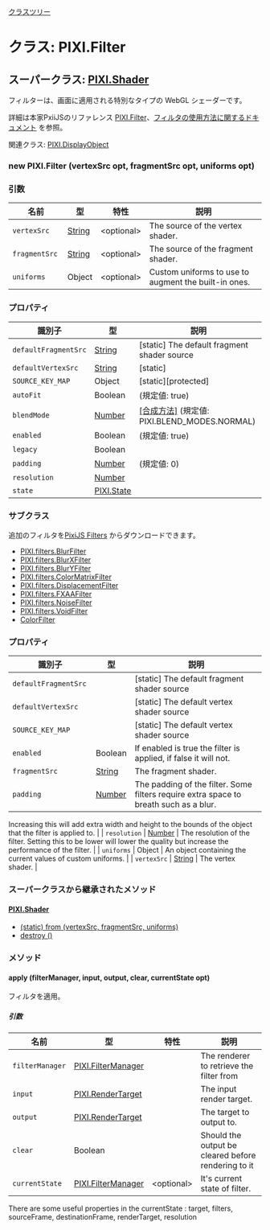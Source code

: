 [クラスツリー](index.md)

# クラス: PIXI.Filter

## スーパークラス: [PIXI.Shader](PIXI.Shader.md)

フィルターは、画面に適用される特別なタイプの WebGL シェーダーです。

詳細は本家PxiiJSのリファレンス [PIXI.Filter](http://pixijs.download/release/docs/PIXI.Filter.html)、[フィルタの使用方法に関するドキュメント](https://github.com/pixijs/pixi.js/wiki/v5-Creating-filters) を参照。

関連クラス: [PIXI.DisplayObject](PIXI.DisplayObject.md)

### new PIXI.Filter (vertexSrc opt, fragmentSrc opt, uniforms opt)

### 引数

| 名前 | 型 | 特性 | 説明 |
| --- | --- | --- | --- |
| `vertexSrc ` | [String](String.md) | &lt;optional&gt; | The source of the vertex shader. |
| `fragmentSrc ` | [String](String.md) | &lt;optional&gt; | The source of the fragment shader. |
| `uniforms` | Object | &lt;optional&gt; |  Custom uniforms to use to augment the built-in ones. |

### プロパティ

| 識別子 | 型 | 説明 |
| --- | --- | --- |
| `defaultFragmentSrc` | [String](String.md) | [static] The default fragment shader source |
| `defaultVertexSrc` | [String](String.md)  | [static]  |
| `SOURCE_KEY_MAP` | Object | [static][protected]  |
| `autoFit` | Boolean | (規定値: true) |
| `blendMode` | [Number](Number.md)  | [\[合成方法\]](Sprite.md#合成方法) (規定値: PIXI.BLEND_MODES.NORMAL) |
| `enabled` | Boolean | (規定値: true)  |
| `legacy` | Boolean |  |
| `padding` | [Number](Number.md)  | (規定値: 0)  |
| `resolution` | [Number](Number.md)  |  |
| `state` | [PIXI.State](http://pixijs.download/release/docs/PIXI.State.md) |  |

### サブクラス
追加のフィルタを[PixiJS Filters](https://github.com/pixijs/pixi-filters) からダウンロードできます。

* [PIXI.filters.BlurFilter](http://pixijs.download/release/docs/PIXI.filters.BlurFilter.html)
* [PIXI.filters.BlurXFilter](http://pixijs.download/release/docs/PIXI.filters.BlurXFilter.html)
* [PIXI.filters.BlurYFilter](http://pixijs.download/release/docs/PIXI.filters.BlurYFilter.html)
* [PIXI.filters.ColorMatrixFilter](http://pixijs.download/release/docs/PIXI.filters.ColorMatrixFilter.html)
* [PIXI.filters.DisplacementFilter](http://pixijs.download/release/docs/PIXI.filters.DisplacementFilter.html)
* [PIXI.filters.FXAAFilter](http://pixijs.download/release/docs/PIXI.filters.FXAAFilter.html)
* [PIXI.filters.NoiseFilter](http://pixijs.download/release/docs/PIXI.filters.NoiseFilter.html)
* [PIXI.filters.VoidFilter](http://pixijs.download/release/docs/PIXI.filters.VoidFilter.html)
* [ColorFilter](ColorFilter.md)

### プロパティ

| 識別子 | 型 | 説明 |
| --- | --- | --- |
| `defaultFragmentSrc ` |  | [static] The default fragment shader source |
| `defaultVertexSrc ` |  | [static] The default vertex shader source |
| `SOURCE_KEY_MAP ` |  | [static] The default vertex shader source |
| `enabled` | Boolean |  If enabled is true the filter is applied, if false it will not. |
| `fragmentSrc` | [String](String.md) | The fragment shader. |
| `padding` | [Number](Number.md) | The padding of the filter. Some filters require extra space to breath such as a blur.
Increasing this will add extra width and height to the bounds of the object that the
filter is applied to. |
| `resolution` | [Number](Number.md) | The resolution of the filter. Setting this to be lower will lower the quality but
increase the performance of the filter. |
| `uniforms` | Object |  An object containing the current values of custom uniforms. |
| `vertexSrc` | [String](String.md) | The vertex shader. |


### スーパークラスから継承されたメソッド

#### [PIXI.Shader](PIXI.Shader.md)

* [(static) from (vertexSrc, fragmentSrc, uniforms)](PIXI.Shader.md#staticform-vertexsrc-opt-fragmentsrc-opt-uniforms-optpixishader)
* [destroy ()](PIXI.Shader.md#destroy-)


### メソッド

#### apply (filterManager, input, output, clear, currentState opt)
フィルタを適用。

##### 引数

| 名前 | 型 | 特性 | 説明 |
| --- | --- | --- | --- |
| `filterManager` | [PIXI.FilterManager](PIXI.FilterManager.md) | | The renderer to retrieve the filter from |
| `input` | [PIXI.RenderTarget](PIXI.RenderTarget.md) | | The input render target. |
| `output` | [PIXI.RenderTarget](PIXI.RenderTarget.md) | | The target to output to. |
| `clear` | Boolean | | Should the output be cleared before rendering to it |
| `currentState` | [PIXI.FilterManager](PIXI.FilterManager.md) | &lt;optional&gt; | It's current state of filter. |

There are some useful properties in the currentState :
target, filters, sourceFrame, destinationFrame, renderTarget, resolution
